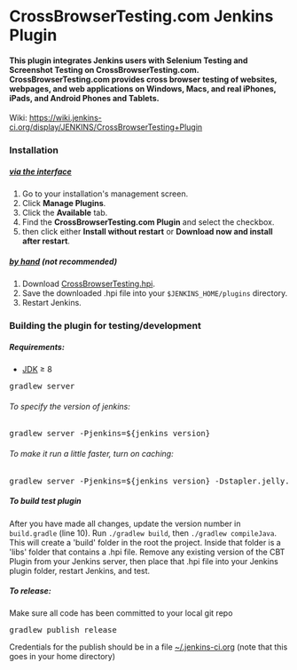 # CrossBrowserTesting.com Jenkins Plugin
#### This plugin integrates Jenkins users with Selenium Testing and Screenshot Testing on CrossBrowserTesting.com. CrossBrowserTesting.com provides cross browser testing of websites, webpages, and web applications on Windows, Macs, and real iPhones, iPads, and Android Phones and Tablets.
Wiki: https://wiki.jenkins-ci.org/display/JENKINS/CrossBrowserTesting+Plugin

### Installation

##### [via the interface][jenkins_install_interface]
1. Go to your installation's management screen.
2. Click **Manage Plugins**.
3. Click the **Available** tab.
4. Find the **CrossBrowserTesting.com Plugin** and select the checkbox.
5. then click either **Install without restart** or **Download now and install after restart**.

##### [by hand][jenkins_install_byhand] (*not recommended*)
1. Download [CrossBrowserTesting.hpi][latest_version].
2. Save the downloaded .hpi file into your `$JENKINS_HOME/plugins` directory.
3. Restart Jenkins.

### Building the plugin for testing/development

##### Requirements:
- [JDK][java] &#8805; 8

<pre>gradlew server</pre>
###### To specify the version of jenkins:
<pre>gradlew server -Pjenkins=${jenkins_version}</pre>

###### To make it run a little faster, turn on caching:
<pre>gradlew server -Pjenkins=${jenkins_version} -Dstapler.jelly.noCache=false</pre>

##### To build test plugin
After you have made all changes, update the version number in `build.gradle` (line 10). Run `./gradlew build`, then `./gradlew compileJava`. This will create a 'build' folder in the root the project. Inside that folder is a 'libs' folder that contains a .hpi file. Remove any existing version of the CBT Plugin from your Jenkins server, then place that .hpi file into your Jenkins plugin folder, restart Jenkins, and test.

##### To release:
Make sure all code has been committed to your local git repo
<pre>gradlew publish release</pre>
Credentials for the publish should be in a file [~/.jenkins-ci.org][jenkins_credentials_documentation] (note that this goes in your home directory)

[jenkins_credentials_documentation]: https://wiki.jenkins.io/display/JENKINS/Dot+Jenkins+Ci+Dot+Org
[latest_version]: http://updates.jenkins-ci.org/latest/crossbrowsertesting.hpi
[maven]: https://maven.apache.org/index.html
[java]: http://www.oracle.com/technetwork/java/javase/downloads/index.html
[jenkins_install]: https://wiki.jenkins-ci.org/display/JENKINS/Plugins#Plugins-Howtoinstallplugins
[jenkins_install_interface]: https://wiki.jenkins-ci.org/display/JENKINS/Plugins#Plugins-Usingtheinterface
[jenkins_install_byhand]: https://wiki.jenkins-ci.org/display/JENKINS/Plugins#Plugins-Byhand
